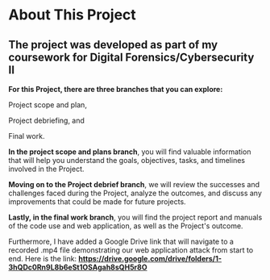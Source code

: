 # About This Project

## The project was developed as part of my coursework for Digital Forensics/Cybersecurity II

**For this Project, there are three branches that you can explore:**

Project scope and plan,

Project debriefing, and 

Final work. 

**In the project scope and plans branch**, you will find valuable information that will help you understand the goals, objectives, tasks, and timelines involved in the Project.

**Moving on to the Project debrief branch**, we will review the successes and challenges faced during the Project, analyze the outcomes, and discuss any improvements that could be made for future projects.

**Lastly, in the final work branch**, you will find the project report and manuals of the code use and web application, as well as the Project's outcome.

Furthermore, I have added a Google Drive link that will navigate to a recorded .mp4 file demonstrating our web application attack from start to end. Here is the link: **https://drive.google.com/drive/folders/1-3hQDc0Rn9L8b6eSt1OSAgah8sQH5r8O**
